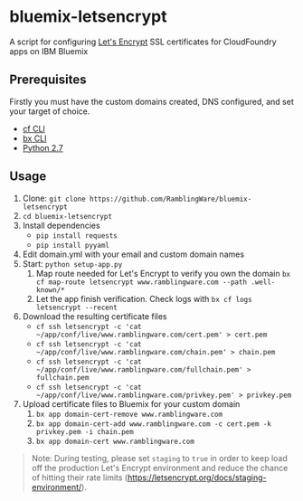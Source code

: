 # bluemix-letsencrypt
A script for configuring [Let's Encrypt](https://letsencrypt.org) SSL certificates for CloudFoundry apps on IBM Bluemix

## Prerequisites

Firstly you must have the custom domains created, DNS configured, and set your target of choice.

 * [cf CLI](https://github.com/cloudfoundry/cli/releases)
 * [bx CLI](https://clis.ng.bluemix.net/ui/home.html)
 * [Python 2.7](https://www.python.org/downloads/)

## Usage

 1. Clone: `git clone https://github.com/RamblingWare/bluemix-letsencrypt`
 1. `cd bluemix-letsencrypt`
 1. Install dependencies
    * `pip install requests`
    * `pip install pyyaml`
 1. Edit domain.yml with your email and custom domain names
 1. Start: `python setup-app.py`
    1. Map route needed for Let's Encrypt to verify you own the domain
       `bx cf map-route letsencrypt www.ramblingware.com --path .well-known/*`
    1. Let the app finish verification. Check logs with `bx cf logs letsencrypt --recent`
 1. Download the resulting certificate files
    * `cf ssh letsencrypt -c 'cat ~/app/conf/live/www.ramblingware.com/cert.pem' > cert.pem`
    * `cf ssh letsencrypt -c 'cat ~/app/conf/live/www.ramblingware.com/chain.pem' > chain.pem`
    * `cf ssh letsencrypt -c 'cat ~/app/conf/live/www.ramblingware.com/fullchain.pem' > fullchain.pem`
    * `cf ssh letsencrypt -c 'cat ~/app/conf/live/www.ramblingware.com/privkey.pem' > privkey.pem`
 1. Upload certificate files to Bluemix for your custom domain
    1. `bx app domain-cert-remove www.ramblingware.com`
    1. `bx app domain-cert-add www.ramblingware.com -c cert.pem -k privkey.pem -i chain.pem`
    1. `bx app domain-cert www.ramblingware.com`

> Note: During testing, please set `staging` to `true` in order to keep load off the production Let's Encrypt environment and reduce the chance of hitting their rate limits (https://letsencrypt.org/docs/staging-environment/).
